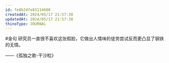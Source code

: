 ```yaml
---
id: fe0b24fe83114608
createdAt: 2024/05/17 21:57:38
updatedAt: 2024/05/17 21:57:38
thinoType: JOURNAL
---
```

#金句 研究员一直很不喜欢这张假脸，它做出人情味的徒劳尝试反而更凸显了钢铁的无情。

——《孤独之歌-干沙粒》